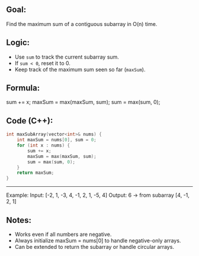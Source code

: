 Goal:
-----
Find the maximum sum of a contiguous subarray in O(n) time.

Logic:
------
- Use `sum` to track the current subarray sum.
- If `sum < 0`, reset it to 0.
- Keep track of the maximum sum seen so far (`maxSum`).

Formula:
--------
sum += x;
maxSum = max(maxSum, sum);
sum = max(sum, 0);

Code (C++):
--------

```cpp
int maxSubArray(vector<int>& nums) {
    int maxSum = nums[0], sum = 0;
    for (int x : nums) {
        sum += x;
        maxSum = max(maxSum, sum);
        sum = max(sum, 0);
    }
    return maxSum;
}
```
-----------

Example:
Input:  [-2, 1, -3, 4, -1, 2, 1, -5, 4]
Output: 6 → from subarray [4, -1, 2, 1]

Notes:
------
- Works even if all numbers are negative.
- Always initialize maxSum = nums[0] to handle negative-only arrays.
- Can be extended to return the subarray or handle circular arrays.
